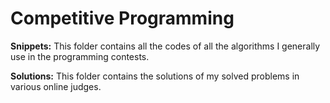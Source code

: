 # Competitive Programming

**Snippets:** This folder contains all the codes of all the algorithms I generally use in the programming contests.

**Solutions:** This folder contains the solutions of my solved problems in various online judges.
